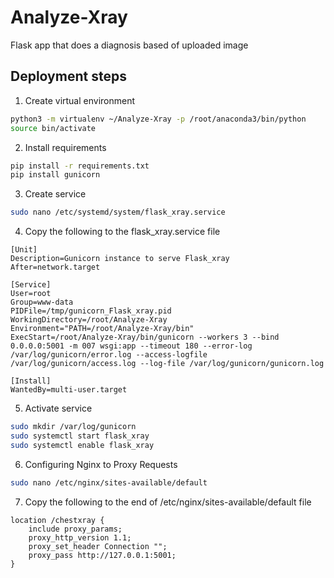 # Analyze-Xray
Flask app that does a diagnosis based of uploaded image

## Deployment steps
1. Create virtual environment
```bash
python3 -m virtualenv ~/Analyze-Xray -p /root/anaconda3/bin/python
source bin/activate
```
2. Install requirements
```bash
pip install -r requirements.txt
pip install gunicorn
```
3. Create service
```bash
sudo nano /etc/systemd/system/flask_xray.service
```
4. Copy the following to the flask_xray.service file
```
[Unit]
Description=Gunicorn instance to serve Flask_xray
After=network.target

[Service]
User=root
Group=www-data
PIDFile=/tmp/gunicorn_Flask_xray.pid
WorkingDirectory=/root/Analyze-Xray
Environment="PATH=/root/Analyze-Xray/bin"
ExecStart=/root/Analyze-Xray/bin/gunicorn --workers 3 --bind 0.0.0.0:5001 -m 007 wsgi:app --timeout 180 --error-log /var/log/gunicorn/error.log --access-logfile /var/log/gunicorn/access.log --log-file /var/log/gunicorn/gunicorn.log

[Install]
WantedBy=multi-user.target
```
5. Activate service
```bash
sudo mkdir /var/log/gunicorn
sudo systemctl start flask_xray
sudo systemctl enable flask_xray
```
6. Configuring Nginx to Proxy Requests
```bash
sudo nano /etc/nginx/sites-available/default
```
7. Copy the following to the end of /etc/nginx/sites-available/default file
```
location /chestxray {
    include proxy_params;
    proxy_http_version 1.1;
    proxy_set_header Connection "";
    proxy_pass http://127.0.0.1:5001;
}
```